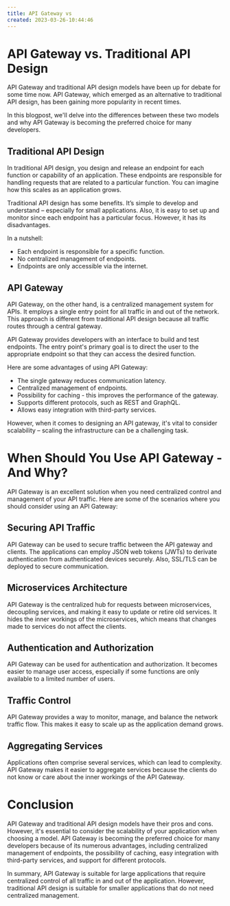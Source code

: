 ```yaml
---
title: API Gateway vs
created: 2023-03-26-10:44:46
---
```


# API Gateway vs. Traditional API Design

API Gateway and traditional API design models have been up for debate for some time now. API Gateway, which emerged as an alternative to traditional API design, has been gaining more popularity in recent times.

In this blogpost, we'll delve into the differences between these two models and why API Gateway is becoming the preferred choice for many developers.

## Traditional API Design

In traditional API design, you design and release an endpoint for each function or capability of an application. These endpoints are responsible for handling requests that are related to a particular function. You can imagine how this scales as an application grows.

Traditional API design has some benefits. It’s simple to develop and understand – especially for small applications. Also, it is easy to set up and monitor since each endpoint has a particular focus. However, it has its disadvantages.

In a nutshell:

- Each endpoint is responsible for a specific function.
- No centralized management of endpoints.
- Endpoints are only accessible via the internet.

## API Gateway

API Gateway, on the other hand, is a centralized management system for APIs. It employs a single entry point for all traffic in and out of the network. This approach is different from traditional API design because all traffic routes through a central gateway.

API Gateway provides developers with an interface to build and test endpoints. The entry point's primary goal is to direct the user to the appropriate endpoint so that they can access the desired function.

Here are some advantages of using API Gateway:

- The single gateway reduces communication latency.
- Centralized management of endpoints.
- Possibility for caching - this improves the performance of the gateway.
- Supports different protocols, such as REST and GraphQL.
- Allows easy integration with third-party services.

However, when it comes to designing an API gateway, it's vital to consider scalability – scaling the infrastructure can be a challenging task.

# When Should You Use API Gateway - And Why?

API Gateway is an excellent solution when you need centralized control and management of your API traffic. Here are some of the scenarios where you should consider using an API Gateway:

## Securing API Traffic

API Gateway can be used to secure traffic between the API gateway and clients. The applications can employ JSON web tokens (JWTs) to derivate authentication from authenticated devices securely. Also, SSL/TLS can be deployed to secure communication.

## Microservices Architecture

API Gateway is the centralized hub for requests between microservices, decoupling services, and making it easy to update or retire old services. It hides the inner workings of the microservices, which means that changes made to services do not affect the clients.

## Authentication and Authorization

API Gateway can be used for authentication and authorization. It becomes easier to manage user access, especially if some functions are only available to a limited number of users.

## Traffic Control

API Gateway provides a way to monitor, manage, and balance the network traffic flow. This makes it easy to scale up as the application demand grows.

## Aggregating Services

Applications often comprise several services, which can lead to complexity. API Gateway makes it easier to aggregate services because the clients do not know or care about the inner workings of the API Gateway.

# Conclusion

API Gateway and traditional API design models have their pros and cons. However, it's essential to consider the scalability of your application when choosing a model. API Gateway is becoming the preferred choice for many developers because of its numerous advantages, including centralized management of endpoints, the possibility of caching, easy integration with third-party services, and support for different protocols.

In summary, API Gateway is suitable for large applications that require centralized control of all traffic in and out of the application. However, traditional API design is suitable for smaller applications that do not need centralized management.
